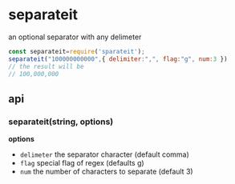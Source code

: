 # separateit

an optional separator with any delimeter

```js
const separateit=require('sparateit');
separateit("100000000000",{ delimiter:",", flag:"g", num:3 })
// the result will be
// 100,000,000
```

## api

### separateit(string, options)


**options**

  - `delimeter`  the separator character (default comma)
  - `flag`  special flag of regex (defaults g)
  - `num`  the number of characters to separate (default 3)
